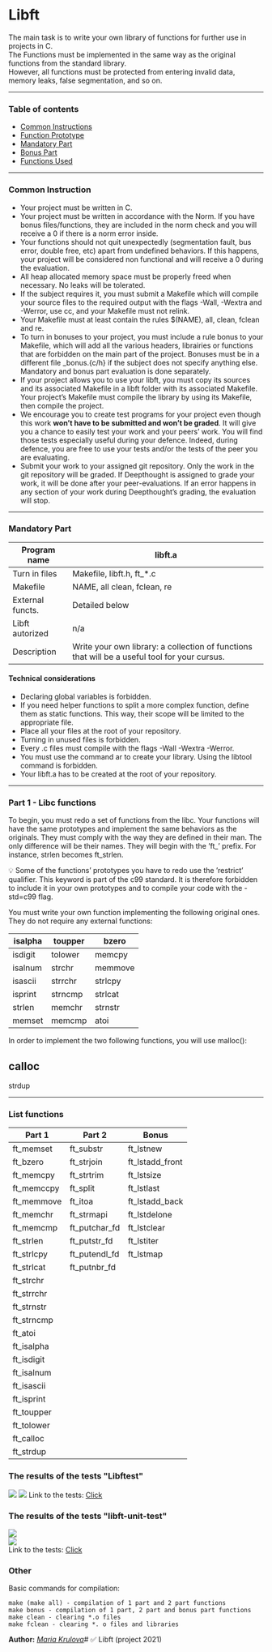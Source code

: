 # Libft


The main task is to write your own library of functions for further use in projects in C.  
The Functions must be implemented in the same way as the original functions from the standard library.  
However, all functions must be protected from entering invalid data, memory leaks, false segmentation, and so on. 

____
### Table of contents
<!--ts-->
   * [Common Instructions](#common-instructions)
   * [Function Prototype](#function-prototype)
   * [Mandatory Part](#mandatory-part)
   * [Bonus Part](#bonus-part)
   * [Functions Used](#functions-used)
<!--te-->
____
### Common Instruction

* Your project must be written in C.
* Your project must be written in accordance with the Norm. If you have bonus files/functions, they are included in the norm check and you will receive a 0 if there is a norm error inside.
* Your functions should not quit unexpectedly (segmentation fault, bus error, double free, etc) apart from undefined behaviors. If this happens, your project will be considered non functional and will receive a 0 during the evaluation.
* All heap allocated memory space must be properly freed when necessary. No leaks will be tolerated.
* If the subject requires it, you must submit a Makefile which will compile your source files to the required output with the flags -Wall, -Wextra and -Werror, use cc, and your Makefile must not relink.
* Your Makefile must at least contain the rules $(NAME), all, clean, fclean and re.
* To turn in bonuses to your project, you must include a rule bonus to your Makefile, which will add all the various headers, librairies or functions that are forbidden on the main part of the project. Bonuses must be in a different file _bonus.{c/h} if the subject does not specify anything else. Mandatory and bonus part evaluation is done separately.
* If your project allows you to use your libft, you must copy its sources and its associated Makefile in a libft folder with its associated Makefile. Your project’s Makefile must compile the library by using its Makefile, then compile the project.
* We encourage you to create test programs for your project even though this work **won’t have to be submitted and won’t be graded**. It will give you a chance to easily test your work and your peers’ work. You will find those tests especially useful during your defence. Indeed, during defence, you are free to use your tests and/or the tests of the peer you are evaluating.
* Submit your work to your assigned git repository. Only the work in the git repository will be graded. If Deepthought is assigned to grade your work, it will be done after your peer-evaluations. If an error happens in any section of your work during Deepthought’s grading, the evaluation will stop.
____
### Mandatory Part

Program name | libft.a
----- | -------|
Turn in files | Makefile, libft.h, ft_*.c
Makefile | NAME, all clean, fclean, re
External functs. | Detailed below
Libft autorized | n/a
Description | Write your own library: a collection of functions that will be a useful tool for your cursus.

#### Technical considerations

* Declaring global variables is forbidden.
* If you need helper functions to split a more complex function, define them as static functions. This way, their scope will be limited to the appropriate file.
* Place all your files at the root of your repository.
* Turning in unused files is forbidden.
* Every .c files must compile with the flags -Wall -Wextra -Werror.
* You must use the command ar to create your library. Using the libtool command is forbidden.
* Your libft.a has to be created at the root of your repository.
____
### Part 1 - Libc functions

To begin, you must redo a set of functions from the libc. Your functions will have the
same prototypes and implement the same behaviors as the originals. They must comply
with the way they are defined in their man. The only difference will be their names. They
will begin with the ’ft_’ prefix. For instance, strlen becomes ft_strlen.

💡 Some of the functions’ prototypes you have to redo use the ’restrict’ qualifier. This keyword is part of the c99 standard. It is therefore forbidden to include it in your own prototypes and to compile your code with the -std=c99 flag.

You must write your own function implementing the following original ones. They do not require any external functions:

isalpha | toupper | bzero
----------- | ----------- | -----------
isdigit | tolower | memcpy
isalnum | strchr | memmove
isascii | strrchr | strlcpy
isprint | strncmp | strlcat
strlen | memchr | strnstr
memset | memcmp | atoi

In order to implement the two following functions, you will use malloc():

calloc 
------- 
strdup 
____
### List functions  
| Part 1  | Part 2 | Bonus |
| ------------- | ------------- | ------------- |
| ft_memset  | ft_substr  | ft_lstnew  |
| ft_bzero  | ft_strjoin  | ft_lstadd_front  |
| ft_memcpy  | ft_strtrim  | ft_lstsize  |
| ft_memccpy  | ft_split  | ft_lstlast  |
| ft_memmove  | ft_itoa  | ft_lstadd_back  |
| ft_memchr  | ft_strmapi  | ft_lstdelone  |
| ft_memcmp  | ft_putchar_fd  | ft_lstclear |
| ft_strlen  | ft_putstr_fd  | ft_lstiter  |
| ft_strlcpy  |ft_putendl_fd  | ft_lstmap  |
| ft_strlcat  | ft_putnbr_fd  |   |
| ft_strchr  |   |   |
| ft_strrchr  |   |   |
| ft_strnstr  |   |   |
| ft_strncmp  |   |   |
| ft_atoi  |   |   |
| ft_isalpha  |   |   |
| ft_isdigit  |   |   |
| ft_isalnum  |   |   |
| ft_isascii  |   |   |
| ft_isprint |   |   |
| ft_toupper  |   |   |
| ft_tolower  |   |   |
| ft_calloc  |   |   |
| ft_strdup  |   |   |
### The results of the tests "Libftest"
![](https://raw.githubusercontent.com/mariekrulovva/libft/master/img/1.png) 
![](https://raw.githubusercontent.com/mariekrulovva/libft/master/img/2.png) 
Link to the tests: [Click](https://github.com/jtoty/Libftest)

### The results of the tests "libft-unit-test"
![](https://raw.githubusercontent.com/mariekrulovva/libft/master/img/3.png)  
![](https://raw.githubusercontent.com/mariekrulovva/libft/master/img/4.png)    
Link to the tests: [Click](https://github.com/alelievr/libft-unit-test)

### Other
Basic commands for compilation:
```
make (make all) - compilation of 1 part and 2 part functions  
make bonus - compilation of 1 part, 2 part and bonus part functions  
make clean - clearing *.o files  
make fclean - clearing *. o files and libraries  
```
  
**Author:** *[Maria Krulova](https://github.com/mariekrulovva)*# :white_check_mark: Libft (project 2021) 
